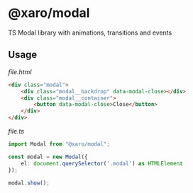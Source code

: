 # @xaro/modal

TS Modal library with animations, transitions and events

## Usage

*file.html*
```html
<div class="modal">
	<div class="modal__backdrop" data-modal-close></div>
	<div class="modal__container">
		<button data-modal-close>Close</button>
	</div>
</div>
```
*file.ts*
```ts
import Modal from "@xaro/modal";

const modal = new Modal({
	el: document.querySelector('.modal') as HTMLElement
});

modal.show();
```